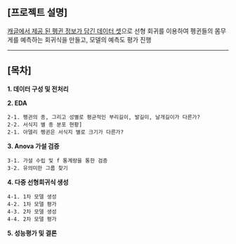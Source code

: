 ## **[프로젝트 설명]**

[캐글에서 제공 된 펭귄 정보가 담긴 데이터 셋](https://www.kaggle.com/datasets/parulpandey/palmer-archipelago-antarctica-penguin-data)으로 선형 회귀를 이용하여 펭귄들의 몸무게를 예측하는 회귀식을 만들고, 모델의 예측도 평가 진행

---

## **[목차]**

**1. 데이터 구성 및 전처리**

**2. EDA**

    2-1. 펭귄의 종, 그리고 성별로 평균적인 부리길이, 발길이, 날개길이가 다른가?   
    2-2. 서식지 별 종 분포 현황]    
    2-1. 아델리 펭귄은 서식지 별로 크기가 다른가?   

**3. Anova 가설 검증**

    3-1. 가설 수립 및 f 통계량을 통한 검증   
    3-2. 유의미한 그룹 찾기   

**4. 다중 선형회귀식 생성**

    4-1. 1차 모델 생성   
    4-2. 1차 모델 평가   
    4-3. 2차 모델 생성   
    4-4. 2차 모델 평가   

**5. 성능평가 및 결론**
